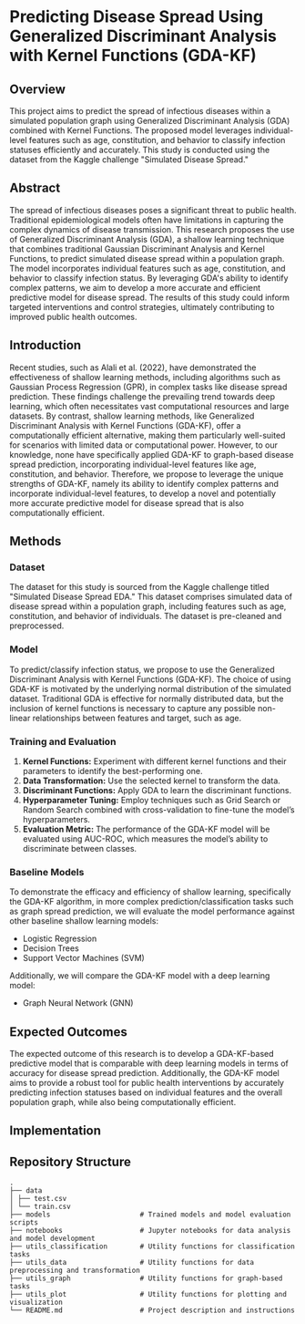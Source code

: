 # Predicting Disease Spread Using Generalized Discriminant Analysis with Kernel Functions (GDA-KF)

## Overview

This project aims to predict the spread of infectious diseases within a simulated population graph using Generalized Discriminant Analysis (GDA) combined with Kernel Functions.
The proposed model leverages individual-level features such as age, constitution, and behavior to classify infection statuses efficiently and accurately.
This study is conducted using the dataset from the Kaggle challenge "Simulated Disease Spread."

## Abstract

The spread of infectious diseases poses a significant threat to public health.
Traditional epidemiological models often have limitations in capturing the complex dynamics of disease transmission.
This research proposes the use of Generalized Discriminant Analysis (GDA), a shallow learning technique that combines traditional Gaussian Discriminant Analysis and Kernel Functions, to predict simulated disease spread within a population graph.
The model incorporates individual features such as age, constitution, and behavior to classify infection status.
By leveraging GDA's ability to identify complex patterns, we aim to develop a more accurate and efficient predictive model for disease spread.
The results of this study could inform targeted interventions and control strategies, ultimately contributing to improved public health outcomes.

## Introduction

Recent studies, such as Alali et al. (2022), have demonstrated the effectiveness of shallow learning methods, including algorithms such as Gaussian Process Regression (GPR), in complex tasks like disease spread prediction. These findings challenge the prevailing trend towards deep learning, which often necessitates vast computational resources and large datasets. By contrast, shallow learning methods, like Generalized Discriminant Analysis with Kernel Functions (GDA-KF), offer a computationally efficient alternative, making them particularly well-suited for scenarios with limited data or computational power. However, to our knowledge, none have specifically applied GDA-KF to graph-based disease spread prediction, incorporating individual-level features like age, constitution, and behavior. Therefore, we propose to leverage the unique strengths of GDA-KF, namely its ability to identify complex patterns and incorporate individual-level features, to develop a novel and potentially more accurate predictive model for disease spread that is also computationally efficient.


## Methods
### Dataset

The dataset for this study is sourced from the Kaggle challenge titled "Simulated Disease Spread EDA." This dataset comprises simulated data of disease spread within a population graph, including features such as age, constitution, and behavior of individuals. The dataset is pre-cleaned and preprocessed.

### Model

To predict/classify infection status, we propose to use the Generalized Discriminant Analysis with Kernel Functions (GDA-KF). The choice of using GDA-KF is motivated by the underlying normal distribution of the simulated dataset. Traditional GDA is effective for normally distributed data, but the inclusion of kernel functions is necessary to capture any possible non-linear relationships between features and target, such as age.

### Training and Evaluation

1. **Kernel Functions:** Experiment with different kernel functions and their parameters to identify the best-performing one.
2. **Data Transformation:** Use the selected kernel to transform the data.
3. **Discriminant Functions:** Apply GDA to learn the discriminant functions.
4. **Hyperparameter Tuning:** Employ techniques such as Grid Search or Random Search combined with cross-validation to fine-tune the model’s hyperparameters.
5. **Evaluation Metric:** The performance of the GDA-KF model will be evaluated using AUC-ROC, which measures the model’s ability to discriminate between classes.

### Baseline Models

To demonstrate the efficacy and efficiency of shallow learning, specifically the GDA-KF algorithm, in more complex prediction/classification tasks such as graph spread prediction, we will evaluate the model performance against other baseline shallow learning models:
- Logistic Regression
- Decision Trees
- Support Vector Machines (SVM)

Additionally, we will compare the GDA-KF model with a deep learning model:
- Graph Neural Network (GNN)

## Expected Outcomes

The expected outcome of this research is to develop a GDA-KF-based predictive model that is comparable with deep learning models in terms of accuracy for disease spread prediction. Additionally, the GDA-KF model aims to provide a robust tool for public health interventions by accurately predicting infection statuses based on individual features and the overall population graph, while also being computationally efficient.

## Implementation



## Repository Structure
```
.
├── data
│ ├── test.csv
│ └── train.csv
├── models                      # Trained models and model evaluation scripts
├── notebooks                   # Jupyter notebooks for data analysis and model development
├── utils_classification        # Utility functions for classification tasks
├── utils_data                  # Utility functions for data preprocessing and transformation
├── utils_graph                 # Utility functions for graph-based tasks
├── utils_plot                  # Utility functions for plotting and visualization
└── README.md                   # Project description and instructions
```


